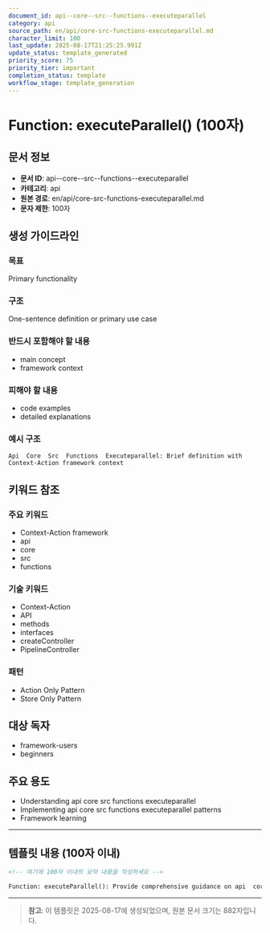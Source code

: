 ```yaml
---
document_id: api--core--src--functions--executeparallel
category: api
source_path: en/api/core-src-functions-executeparallel.md
character_limit: 100
last_update: 2025-08-17T21:25:25.991Z
update_status: template_generated
priority_score: 75
priority_tier: important
completion_status: template
workflow_stage: template_generation
---
```


# Function: executeParallel() (100자)

## 문서 정보
- **문서 ID**: api--core--src--functions--executeparallel
- **카테고리**: api
- **원본 경로**: en/api/core-src-functions-executeparallel.md
- **문자 제한**: 100자

## 생성 가이드라인

### 목표
Primary functionality

### 구조
One-sentence definition or primary use case

### 반드시 포함해야 할 내용
- main concept
- framework context

### 피해야 할 내용  
- code examples
- detailed explanations

### 예시 구조
```
Api  Core  Src  Functions  Executeparallel: Brief definition with Context-Action framework context
```

## 키워드 참조

### 주요 키워드
- Context-Action framework
- api
- core
- src
- functions

### 기술 키워드
- Context-Action
- API
- methods
- interfaces
- createController
- PipelineController

### 패턴
- Action Only Pattern
- Store Only Pattern

## 대상 독자
- framework-users
- beginners

## 주요 용도
- Understanding api  core  src  functions  executeparallel
- Implementing api  core  src  functions  executeparallel patterns
- Framework learning

---

## 템플릿 내용 (100자 이내)

```markdown
<!-- 여기에 100자 이내의 요약 내용을 작성하세요 -->

Function: executeParallel(): Provide comprehensive guidance on api  core  src  functions  executeparallel의 핵심 개념과 Context-Action 프레임워크에서의 역할을 간단히 설명.
```

---

> **참고**: 이 템플릿은 2025-08-17에 생성되었으며, 
> 원본 문서 크기는 882자입니다.
